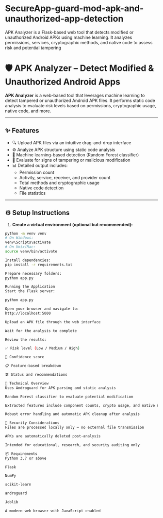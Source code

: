 # SecureApp-guard-mod-apk-and-unauthorized-app-detection
APK Analyzer is a Flask-based web tool that detects modified or unauthorized Android APKs using machine learning. It analyzes permissions, services, cryptographic methods, and native code to assess risk and potential tampering

# 🛡️ APK Analyzer – Detect Modified & Unauthorized Android Apps

**APK Analyzer** is a web-based tool that leverages machine learning to detect tampered or unauthorized Android APK files. It performs static code analysis to evaluate risk levels based on permissions, cryptographic usage, native code, and more.

---

## ✨ Features

- 🔍 Upload APK files via an intuitive drag-and-drop interface
- ⚙️ Analyze APK structure using static code analysis
- 🤖 Machine learning-based detection (Random Forest classifier)
- 🔐 Evaluate for signs of tampering or malicious modification
- 📊 Detailed output includes:
  - Permission count
  - Activity, service, receiver, and provider count
  - Total methods and cryptographic usage
  - Native code detection
  - File statistics

---

## ⚙️ Setup Instructions

1. **Create a virtual environment (optional but recommended):**
```bash
python -m venv venv
# On Windows:
venv\Scripts\activate
# On Unix/Mac:
source venv/bin/activate

Install dependencies:
pip install -r requirements.txt

Prepare necessary folders:
python app.py

Running the Application
Start the Flask server:

python app.py

Open your browser and navigate to:
http://localhost:5000

Upload an APK file through the web interface

Wait for the analysis to complete

Review the results:

✅ Risk level (Low / Medium / High)

🔢 Confidence score

📋 Feature-based breakdown

🛠️ Status and recommendations

🧠 Technical Overview
Uses Androguard for APK parsing and static analysis

Random Forest classifier to evaluate potential modification

Extracted features include component counts, crypto usage, and native methods

Robust error handling and automatic APK cleanup after analysis

🔐 Security Considerations
Files are processed locally only – no external file transmission

APKs are automatically deleted post-analysis

Intended for educational, research, and security auditing only

📦 Requirements
Python 3.7 or above

Flask

NumPy

scikit-learn

androguard

Joblib

A modern web browser with JavaScript enabled


